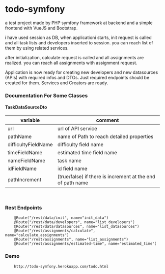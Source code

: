 # todo-symfony

a test project made by PHP symfony framework at backend and a simple frontend with VueJS and Bootstrap.

i have used session as DB, when applicationi starts, init request is called and all task lists and developers inserted to session. you can reach list of them by using related services.

after initialization, calculate request is called and all assignments are realized. you can reach all assignments with assignment request.

Application is now ready for creating new developers and new datasources (APIs) with required infos and DTOs. Just required endpoints should be created for them. Services and Creators are ready.


### Documentation For Some Classes

#### TaskDataSourceDto

|  variable 	|   comment	|
|---	|---	|
|   url	|   url of API service	|
|   pathName	|   name of Path to reach detailed properties 	|
|   difficultyFieldName	|   difficulty field name |
|   timeFieldName	|   estimated time field name |
|   nameFieldName	|   task name |
|   idFieldName	|   id field name |
|   pathIncrement	|   (true/false) if there is increment at the end of path name |  



 <br>

### Rest Endpoints 

        @Route("/rest/data/init", name="init_data")
        @Route("/rest/data/developers", name="list_developers")
        @Route("/rest/data/datasources", name="list_datasources")
        @Route("/rest/assignments/calculate", name="calculate_assignments")
        @Route("/rest/assignments", name="list_assignments")
        @Route("/rest/assignments/estimated-time", name="estimated_time")


### Demo
        http://todo-symfony.herokuapp.com/todo.html